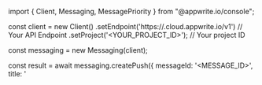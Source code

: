 import { Client, Messaging, MessagePriority } from "@appwrite.io/console";

const client = new Client()
    .setEndpoint('https://<REGION>.cloud.appwrite.io/v1') // Your API Endpoint
    .setProject('<YOUR_PROJECT_ID>'); // Your project ID

const messaging = new Messaging(client);

const result = await messaging.createPush({
    messageId: '<MESSAGE_ID>',
    title: '<TITLE>', // optional
    body: '<BODY>', // optional
    topics: [], // optional
    users: [], // optional
    targets: [], // optional
    data: {}, // optional
    action: '<ACTION>', // optional
    image: '[ID1:ID2]', // optional
    icon: '<ICON>', // optional
    sound: '<SOUND>', // optional
    color: '<COLOR>', // optional
    tag: '<TAG>', // optional
    badge: null, // optional
    draft: false, // optional
    scheduledAt: '', // optional
    contentAvailable: false, // optional
    critical: false, // optional
    priority: MessagePriority.Normal // optional
});

console.log(result);
